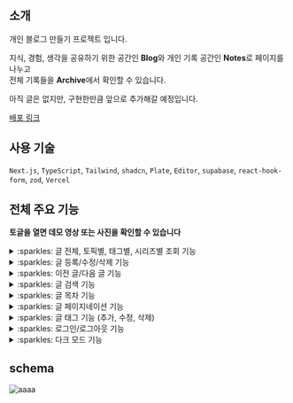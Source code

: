 ## 소개
개인 블로그 만들기 프로젝트 입니다.

지식, 경험, 생각을 공유하기 위한 공간인 **Blog**와 개인 기록 공간인 **Notes**로 페이지를 나누고 </br>
전체 기록들을 **Archive**에서 확인할 수 있습니다. </br>

아직 글은 없지만, 구현한만큼 앞으로 추가해갈 예정입니다.

[배포 링크](https://myblog-sigma-drab.vercel.app/blog/1)

## 사용 기술
`Next.js`, `TypeScript`, `Tailwind`, `shadcn`, `Plate`, `Editor`, `supabase`, `react-hook-form`, `zod`,  `Vercel`

## 전체 주요 기능
**토글을 열면 데모 영상 또는 사진을 확인할 수 있습니다**

<details>
  <summary>:sparkles: 글 전체, 토픽별, 태그별, 시리즈별 조회 기능</summary>
    <img src="https://github.com/lolWK/myblog/assets/95265031/3eb9355b-fd05-4829-b55a-a055d4fb90a8" width=50%>
    <img src="https://github.com/lolWK/myblog/assets/95265031/96ffb553-b149-4f26-b0bd-fa29445617c0" width=50%>
</details>

<details>
  <summary>:sparkles: 글 등록/수정/삭제 기능</summary>
    <img src="https://github.com/lolWK/myblog/assets/95265031/fb3c8c36-75b2-4dd4-a845-6d9b309668e2" width=50%>
    <img src="https://github.com/lolWK/myblog/assets/95265031/6e238b1e-35f3-456a-8992-f9ef078a0037" width=50%>
</details>

<details>
  <summary>:sparkles: 이전 글/다음 글 기능</summary>
    <img src="https://github.com/lolWK/myblog/assets/95265031/03e5084a-c4e1-43e4-ac9b-1474037925c0" width=50%>
</details>

<details>
  <summary>:sparkles: 글 검색 기능</summary>
    <img src="https://github.com/lolWK/myblog/assets/95265031/35c5680a-d4ea-4fd7-abdd-fc6bc601857a" width=50%>
</details>


<details>
  <summary>:sparkles: 글 목차 기능</summary>
    <img src="https://github.com/lolWK/myblog/assets/95265031/1406b46b-7bcb-4c1f-8231-93b6d9eb0d59" width=50%>
</details>

<details>
  <summary>:sparkles: 글 페이지네이션 기능</summary>
    <img src="https://github.com/lolWK/myblog/assets/95265031/aa65c257-2a92-45cd-9600-4b931ae42f5b" width=50%>
</details>

<details>
  <summary>:sparkles: 글 태그 기능 (추가, 수정, 삭제)</summary>
    <img src="https://github.com/lolWK/myblog/assets/95265031/891cf0cf-5bb0-44b7-9207-9a3e55c2488b" width=50%>
</details>

<details>
  <summary>:sparkles: 로그인/로그아웃 기능</summary>
    <img src="https://github.com/lolWK/myblog/assets/95265031/5b04628b-59cf-440b-9405-a1d044d86bfe" width=50%>
</details>

<details>
  <summary>:sparkles: 다크 모드 기능</summary>
    <img src="https://github.com/lolWK/myblog/assets/95265031/bfbf19f9-e5db-4f00-bcef-ddc5f75166d3" width=50%>
</details>

## schema
![aaaa](https://github.com/lolWK/myblog/assets/95265031/80449bf5-8cc0-4618-95c0-09a686d42d11)
